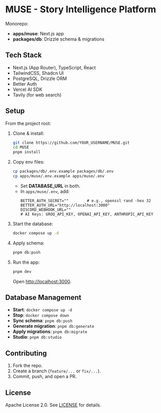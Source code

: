 # MUSE - Story Intelligence Platform

Monorepo:
- **apps/muse**: Next.js app
- **packages/db**: Drizzle schema & migrations

## Tech Stack
- Next.js (App Router), TypeScript, React
- TailwindCSS, Shadcn UI
- PostgreSQL, Drizzle ORM
- Better Auth 
- Vercel AI SDK
- Tavily (for web search)

## Setup

From the project root:

1. Clone & install:
   ```bash
   git clone https://github.com/YOUR_USERNAME/MUSE.git
   cd MUSE
   pnpm install
   ```

2. Copy env files:
   ```bash
   cp packages/db/.env.example packages/db/.env
   cp apps/muse/.env.example apps/muse/.env
   ```
   - Set **DATABASE_URL** in both.
   - In `apps/muse/.env`, add:
     ```dotenv
     BETTER_AUTH_SECRET=""        # e.g., openssl rand -hex 32
     BETTER_AUTH_URL="http://localhost:3000"
     DISCORD_WEBHOOK_URL=""
     # AI Keys: GROQ_API_KEY, OPENAI_API_KEY, ANTHROPIC_API_KEY
     ```

3. Start the database:
   ```bash
   docker compose up -d
   ```

4. Apply schema:
   ```bash
   pnpm db:push
   ```

5. Run the app:
   ```bash
   pnpm dev
   ```
   Open [http://localhost:3000](http://localhost:3000).

## Database Management

- **Start**: `docker compose up -d`
- **Stop**: `docker compose down`
- **Sync schema**: `pnpm db:push`
- **Generate migration**: `pnpm db:generate`
- **Apply migrations**: `pnpm db:migrate`
- **Studio**: `pnpm db:studio`

## Contributing

1. Fork the repo.
2. Create a branch (`feature/...` or `fix/...`).
3. Commit, push, and open a PR.

## License

Apache License 2.0. See [LICENSE](LICENSE) for details.
